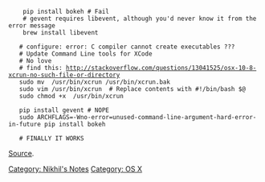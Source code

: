 `    pip install bokeh # Fail`  
`    # gevent requires libevent, although you'd never know it from the error message`  
`    brew install libevent`  
`    `  
`   # configure: error: C compiler cannot create executables ???`  
`   # Update Command Line tools for XCode`  
`   # No love`  
`   # find this: `[`http://stackoverflow.com/questions/13041525/osx-10-8-xcrun-no-such-file-or-directory`](http://stackoverflow.com/questions/13041525/osx-10-8-xcrun-no-such-file-or-directory)  
`   sudo mv  /usr/bin/xcrun /usr/bin/xcrun.bak`  
`   sudo vim /usr/bin/xcrun  # Replace contents with #!/bin/bash $@ `  
`   sudo chmod +x  /usr/bin/xcrun`  
`    `  
`   pip install gevent # NOPE`  
`   sudo ARCHFLAGS=-Wno-error=unused-command-line-argument-hard-error-in-future pip install bokeh`  
`    `  
`   # FINALLY IT WORKS`

[Source](http://www.snip2code.com/Snippet/55467/How-I-installed-Bokeh-without-conda-on-O).

[Category: Nikhil's Notes](Category:_Nikhil's_Notes "wikilink")
[Category: OS X](Category:_OS_X "wikilink")
